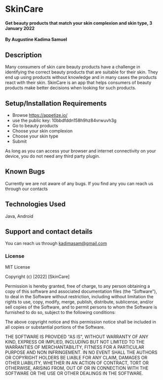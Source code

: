 # SkinCare
#### Get beauty products that match your skin complexion and skin type, 3 January 2022
#### By **Augustine Kadima Samuel**
## Description

Many consumers of skin care beauty products have a challenge in identifying the correct beauty products that are suitable for their skin. They end up using products without knowledge and in many cases the products react with their skin.  SkinCare is an app that helps consumers of beauty products make better decisions when looking for such products.

## Setup/Installation Requirements
* Browse https://appetize.io/
* use the public key: 10bbdfddn158h9hz84vrwuvh3g
* Go to beauty products
* Choose your skin complexion
* Choose your skin type
* Submit

As long as you can access your browser and internet connectivity on your device, you do not need any third party plugin.
## Known Bugs
Currently we are not aware of any bugs. If you find any you can reach us through our contacts
## Technologies Used
Java, Android
## Support and contact details
You can reach us through kadimasam@gmail.com
### License
MIT License

Copyright (c) [2022] [SkinCare]

Permission is hereby granted, free of charge, to any person obtaining a copy
of this software and associated documentation files (the "Software"), to deal
in the Software without restriction, including without limitation the rights
to use, copy, modify, merge, publish, distribute, sublicense, and/or sell
copies of the Software, and to permit persons to whom the Software is
furnished to do so, subject to the following conditions:

The above copyright notice and this permission notice shall be included in all
copies or substantial portions of the Software.

THE SOFTWARE IS PROVIDED "AS IS", WITHOUT WARRANTY OF ANY KIND, EXPRESS OR
IMPLIED, INCLUDING BUT NOT LIMITED TO THE WARRANTIES OF MERCHANTABILITY,
FITNESS FOR A PARTICULAR PURPOSE AND NON INFRINGEMENT. IN NO EVENT SHALL THE
AUTHORS OR COPYRIGHT HOLDERS BE LIABLE FOR ANY CLAIM, DAMAGES OR OTHER
LIABILITY, WHETHER IN AN ACTION OF CONTRACT, TORT OR OTHERWISE, ARISING FROM,
OUT OF OR IN CONNECTION WITH THE SOFTWARE OR THE USE OR OTHER DEALINGS IN THE
SOFTWARE.